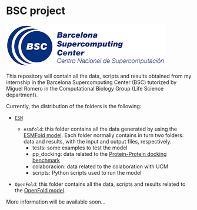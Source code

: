 # BSC project
![alt text](https://raw.githubusercontent.com/sarata00/bsc_internship/main/img/bsc_logo.png)



This repository will contain all the data, scripts and results obtained from my internship in the Barcelona Supercomputing Center (BSC) tutorized by Miguel Romero in the Computational Biology Group (Life Science department).

Currently, the distribution of the folders is the following:

*  [`ESM`](https://github.com/facebookresearch/esm)
    * `esmfold`: this folder contains all the data generated by using the [ESMFold model](). Each folder normally contains in turn two folders: data and results, with the input and output files, respectively.
        * tests: some examples to test the model
        * pp_docking: data related to the [Protein-Protein docking benchmark](https://zlab.umassmed.edu/benchmark/)
        * colaboracion: data related to the colaboration with UCM
        * scripts: Python scripts used to run the model
    

* `OpenFold`: this folder contains all the data, scripts and results related to the [OpenFold model](https://github.com/aqlaboratory/openfold).


More information will be available soon...
